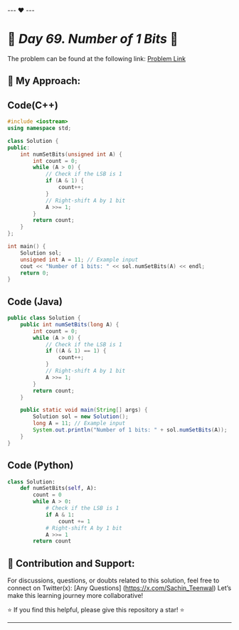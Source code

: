 --- ❤️ ---

# 🚀 _Day 69. Number of 1 Bits_ 🧠


The problem can be found at the following link: [Problem Link](https://www.interviewbit.com/problems/number-of-1-bits/)

## 🎯 **My Approach:**


## Code(C++)
```cpp
#include <iostream>
using namespace std;

class Solution {
public:
    int numSetBits(unsigned int A) {
        int count = 0;
        while (A > 0) {
            // Check if the LSB is 1
            if (A & 1) {
                count++;
            }
            // Right-shift A by 1 bit
            A >>= 1;
        }
        return count;
    }
};

int main() {
    Solution sol;
    unsigned int A = 11; // Example input
    cout << "Number of 1 bits: " << sol.numSetBits(A) << endl;
    return 0;
}
```

## Code (Java)

```java
public class Solution {
    public int numSetBits(long A) {
        int count = 0;
        while (A > 0) {
            // Check if the LSB is 1
            if ((A & 1) == 1) {
                count++;
            }
            // Right-shift A by 1 bit
            A >>= 1;
        }
        return count;
    }

    public static void main(String[] args) {
        Solution sol = new Solution();
        long A = 11; // Example input
        System.out.println("Number of 1 bits: " + sol.numSetBits(A));
    }
}
```

## Code (Python)

```python
class Solution:
    def numSetBits(self, A):
        count = 0
        while A > 0:
            # Check if the LSB is 1
            if A & 1:
                count += 1
            # Right-shift A by 1 bit
            A >>= 1
        return count
```



## 🎯 **Contribution and Support:**

For discussions, questions, or doubts related to this solution, feel free to connect on Twitter(x): [Any Questions] (https://x.com/Sachin_Teenwal) Let’s make this learning journey more collaborative!

⭐ If you find this helpful, please give this repository a star! ⭐

---
